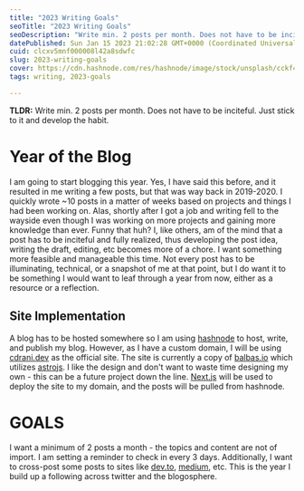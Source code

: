 ```yaml
---
title: "2023 Writing Goals"
seoTitle: "2023 Writing Goals"
seoDescription: "Write min. 2 posts per month. Does not have to be inciteful. Can be any topic or content. Just stick to it and develop the habit."
datePublished: Sun Jan 15 2023 21:02:28 GMT+0000 (Coordinated Universal Time)
cuid: clcxv5mnf000008l42a8sdwfc
slug: 2023-writing-goals
cover: https://cdn.hashnode.com/res/hashnode/image/stock/unsplash/cckf4TsHAuw/upload/1f5321babcf051174c9d860c07ad3ff5.jpeg
tags: writing, 2023-goals

---
```


**TLDR:** Write min. 2 posts per month. Does not have to be inciteful. Just stick to it and develop the habit.

# Year of the Blog

I am going to start blogging this year. Yes, I have said this before, and it resulted in me writing a few posts, but that was way back in 2019-2020. I quickly wrote ~10 posts in a matter of weeks based on projects and things I had been working on. Alas, shortly after I got a job and writing fell to the wayside even though I was working on more projects and gaining more knowledge than ever. Funny that huh? I, like others, am of the mind that a post has to be inciteful and fully realized, thus developing the post idea, writing the draft, editing, etc becomes more of a chore. I want something more feasible and manageable this time. Not every post has to be illuminating, technical, or a snapshot of me at that point, but I do want it to be something I would want to leaf through a year from now, either as a resource or a reflection.

## Site Implementation

A blog has to be hosted somewhere so I am using [hashnode](https://hashnode.com) to host, write, and publish my blog. However, as I have a custom domain, I will be using [cdrani.dev](https://cdrani.dev) as the official site. The site is currently a copy of [balbas.io](https://github.com/philipbalbas/balbas.io) which utilizes [astrojs](https://astro.build). I like the design and don't want to waste time designing my own - this can be a future project down the line. [Next.js](https://nextjs.org) will be used to deploy the site to my domain, and the posts will be pulled from hashnode.

# GOALS

I want a minimum of 2 posts a month - the topics and content are not of import. I am setting a reminder to check in every 3 days. Additionally, I want to cross-post some posts to sites like [dev.to](https://dev.to), [medium](https://medium.com), etc. This is the year I build up a following across twitter and the blogosphere.